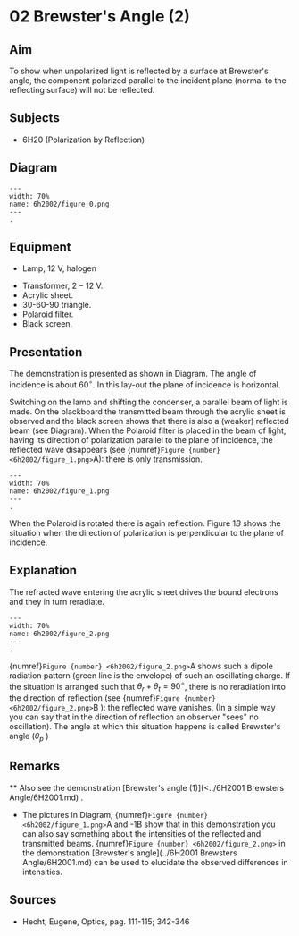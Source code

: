 # 02 Brewster's Angle (2) 
  
## Aim   
 To show when unpolarized light is reflected by a surface at Brewster's angle, the component polarized parallel to the incident plane (normal to the reflecting surface) will not be reflected.    
  
## Subjects   
* 6H20 (Polarization by Reflection)   

## Diagram
   
```{figure} figures/figure_0.png  
---  
width: 70%  
name: 6h2002/figure_0.png  
---  
. 
```
     
  
## Equipment   
- Lamp, $12\mathrm{~V}$, halogen
 *  Transformer,  $2-12\mathrm{~V}$. 
 *  Acrylic sheet. 
 *  30-60-90 triangle. 
 *  Polaroid filter. 
 *  Black screen.   
    
  
## Presentation   
The demonstration is presented as shown in Diagram. The angle of incidence is about $60^{\circ}$. In this lay-out the plane of incidence is horizontal.

Switching on the lamp and shifting the condenser, a parallel beam of light is made. On the blackboard the transmitted beam through the acrylic sheet is observed and the black screen shows that there is also a (weaker) reflected beam (see Diagram). When the Polaroid filter is placed in the beam of light, having its direction of polarization parallel to the plane of incidence, the reflected wave disappears (see {numref}`Figure {number} <6h2002/figure_1.png>`A): there is only transmission.
```{figure} figures/figure_1.png  
---  
width: 70%  
name: 6h2002/figure_1.png  
---  
. 
```
When the Polaroid is rotated there is again reflection. Figure $1 B$ shows the situation when the direction of polarization is perpendicular to the plane of incidence.   
  
## Explanation   
The refracted wave entering the acrylic sheet drives the bound electrons and they in turn reradiate.
```{figure} figures/figure_2.png  
---  
width: 70%  
name: 6h2002/figure_2.png  
---  
. 
```
{numref}`Figure {number} <6h2002/figure_2.png>`A shows such a dipole radiation pattern (green line is the envelope) of such an oscillating charge. If the situation is arranged such that $\theta_{r}+\theta_{t}=90^{\circ}$, there is no reradiation into the direction of reflection (see {numref}`Figure {number} <6h2002/figure_2.png>`B ): the reflected wave vanishes. (In a simple way you can say that in the direction of reflection an observer "sees" no oscillation). The angle at which this situation happens is called Brewster's angle $\left(\theta_{p}\right.$ )  
  
## Remarks
**  Also see the demonstration [Brewster's angle (1)](<../6H2001 Brewsters Angle/6H2001.md) . 
 *  The pictures in Diagram, {numref}`Figure {number} <6h2002/figure_1.png>`A and -1B show that in this demonstration you can also say something about the intensities of the reflected and transmitted beams. {numref}`Figure {number} <6h2002/figure_2.png>` in the demonstration [Brewster's angle](../6H2001 Brewsters Angle/6H2001.md) can be used to elucidate the observed differences in intensities.
   
  
## Sources
 *  Hecht, Eugene, Optics, pag. 111-115; 342-346
  